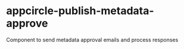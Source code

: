 # appcircle-publish-metadata-approve
Component to send metadata approval emails and process responses
